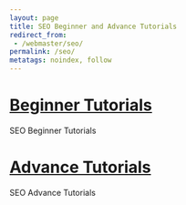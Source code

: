 ```yaml
---
layout: page
title: SEO Beginner and Advance Tutorials
redirect_from:
 - /webmaster/seo/
permalink: /seo/
metatags: noindex, follow
---
```

<div class="square">
    <h1><a href="/seo/beginner/">Beginner Tutorials</a></h1>
	<p> SEO Beginner Tutorials </p>
</div>
<div class="square">
    <h1><a href="/seo/advance/">Advance Tutorials</a></h1>
	<p> SEO Advance Tutorials </p>
</div>
